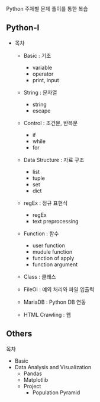 Python 주제별 문제 풀이를 통한 복습 
 
## Python-I 

* 목차  
  * Basic : 기초
    * variable
    * operator 
    * print, input
    
  * String : 문자열
    * string 
    * escape
    
  * Control : 조건문, 반복문  
    * if
    * while 
    * for
    
  * Data Structure : 자료 구조 
    * list
    * tuple
    * set
    * dict
    
  * regEx : 정규 표현식 
    * regEx  
    * text preprocessing 
  
  * Function : 함수
    * user function
    * mudule function
    * function of apply
    * function argument
    
  * Class : 클래스
  * FileOI : 예외 처리와 파일 입출력
  * MariaDB : Python DB 연동
  * HTML Crawling : 웹 

## Others

목차 
* Basic
* Data Analysis and Visualization
  * Pandas
  * Matplotlib 
  * Project 
    * Population Pyramid
